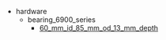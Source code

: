 * hardware
  * bearing_6900_series
    * [60_mm_id_85_mm_od_13_mm_depth](hardware/bearing_6900_series/60_mm_id_85_mm_od_13_mm_depth)
